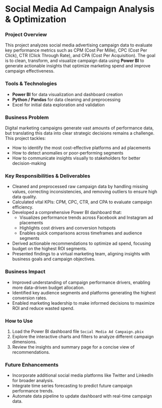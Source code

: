 # Social Media Ad Campaign Analysis & Optimization

### Project Overview
This project analyzes social media advertising campaign data to evaluate key performance metrics such as CPM (Cost Per Mille), CPC (Cost Per Click), CTR (Click Through Rate), and CPA (Cost Per Acquisition). The goal is to clean, transform, and visualize campaign data using **Power BI** to generate actionable insights that optimize marketing spend and improve campaign effectiveness.

### Tools & Technologies
- **Power BI** for data visualization and dashboard creation  
- **Python / Pandas** for data cleaning and preprocessing  
- Excel for initial data exploration and validation  

### Business Problem
Digital marketing campaigns generate vast amounts of performance data, but translating this data into clear strategic decisions remains a challenge. This project tackles:
- How to identify the most cost-effective platforms and ad placements  
- How to detect anomalies or poor-performing segments  
- How to communicate insights visually to stakeholders for better decision-making  

### Key Responsibilities & Deliverables
- Cleaned and preprocessed raw campaign data by handling missing values, correcting inconsistencies, and removing outliers to ensure high data quality.  
- Calculated vital KPIs: CPM, CPC, CTR, and CPA to evaluate campaign efficiency.  
- Developed a comprehensive Power BI dashboard that:
  - Visualizes performance trends across Facebook and Instagram ad placements  
  - Highlights cost drivers and conversion hotspots  
  - Enables quick comparisons across timeframes and audience segments  
- Derived actionable recommendations to optimize ad spend, focusing budget on the highest ROI segments.  
- Presented findings to a virtual marketing team, aligning insights with business goals and campaign objectives.

### Business Impact
- Improved understanding of campaign performance drivers, enabling more data-driven budget allocation.  
- Identified key audience segments and platforms generating the highest conversion rates.  
- Enabled marketing leadership to make informed decisions to maximize ROI and reduce wasted spend.

### How to Use
1. Load the Power BI dashboard file `Social Media Ad Campaign.pbix`  
2. Explore the interactive charts and filters to analyze different campaign dimensions.  
3. Review the insights and summary page for a concise view of recommendations.

### Future Enhancements
- Incorporate additional social media platforms like Twitter and LinkedIn for broader analysis.  
- Integrate time series forecasting to predict future campaign performance trends.  
- Automate data pipeline to update dashboard with real-time campaign data.
